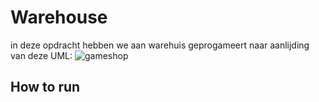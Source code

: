 # Warehouse
in deze opdracht hebben we aan warehuis geprogameert naar aanlijding van deze UML:
![gameshop](https://user-images.githubusercontent.com/71373217/235370722-eb79c6b2-0f37-4639-b5d9-e7d2eaf21046.png)

## How to run
